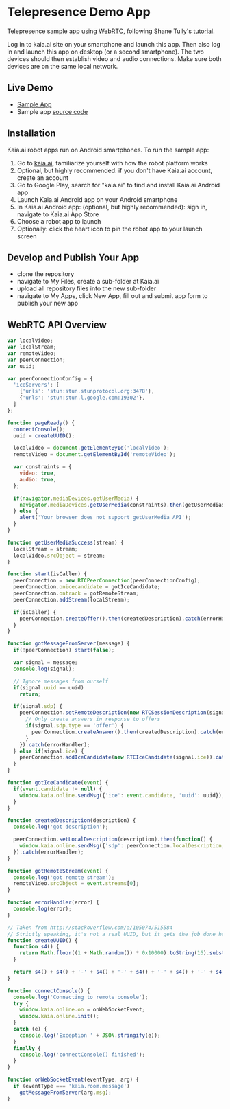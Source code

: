 # Telepresence Demo App
Telepresence sample app using [WebRTC](https://webrtc.org/), following Shane Tully's [tutorial](https://shanetully.com/2014/09/a-dead-simple-webrtc-example/).

Log in to kaia.ai site on your smartphone and launch this app. Then also log in and launch this app on desktop (or a second smartphone). The two devices should then establish video and audio connections. Make sure both devices are on the same local network.

## Live Demo
- [Sample App](https://kaia.ai/view-app/5bdfd8251c3c5242d93d43ad)
- Sample app [source code](https://github.com/kaiaai/tree/master/telepresence)

## Installation
Kaia.ai robot apps run on Android smartphones. To run the sample app:
1. Go to [kaia.ai](https://kaia.ai/), familiarize yourself with how the robot platform works
2. Optional, but highly recommended: if you don't have Kaia.ai account, create an account
3. Go to Google Play, search for "kaia.ai" to find and install Kaia.ai Android app
4. Launch Kaia.ai Android app on your Android smartphone
5. In Kaia.ai Android app: (optional, but highly recommended): sign in, navigate to Kaia.ai App Store
6. Choose a robot app to launch
7. Optionally: click the heart icon to pin the robot app to your launch screen 

## Develop and Publish Your App
- clone the repository
- navigate to My Files, create a sub-folder at Kaia.ai
- upload all repository files into the new sub-folder
- navigate to My Apps, click New App, fill out and submit app form to publish your new app

## WebRTC API Overview
```js
var localVideo;
var localStream;
var remoteVideo;
var peerConnection;
var uuid;

var peerConnectionConfig = {
  'iceServers': [
    {'urls': 'stun:stun.stunprotocol.org:3478'},
    {'urls': 'stun:stun.l.google.com:19302'},
  ]
};

function pageReady() {
  connectConsole();
  uuid = createUUID();

  localVideo = document.getElementById('localVideo');
  remoteVideo = document.getElementById('remoteVideo');

  var constraints = {
    video: true,
    audio: true,
  };

  if(navigator.mediaDevices.getUserMedia) {
    navigator.mediaDevices.getUserMedia(constraints).then(getUserMediaSuccess).catch(errorHandler);
  } else {
    alert('Your browser does not support getUserMedia API');
  }
}

function getUserMediaSuccess(stream) {
  localStream = stream;
  localVideo.srcObject = stream;
}

function start(isCaller) {
  peerConnection = new RTCPeerConnection(peerConnectionConfig);
  peerConnection.onicecandidate = gotIceCandidate;
  peerConnection.ontrack = gotRemoteStream;
  peerConnection.addStream(localStream);

  if(isCaller) {
    peerConnection.createOffer().then(createdDescription).catch(errorHandler);
  }
}

function gotMessageFromServer(message) {
  if(!peerConnection) start(false);

  var signal = message;
  console.log(signal);

  // Ignore messages from ourself
  if(signal.uuid == uuid)
    return;

  if(signal.sdp) {
    peerConnection.setRemoteDescription(new RTCSessionDescription(signal.sdp)).then(function() {
      // Only create answers in response to offers
      if(signal.sdp.type == 'offer') {
        peerConnection.createAnswer().then(createdDescription).catch(errorHandler);
      }
    }).catch(errorHandler);
  } else if(signal.ice) {
    peerConnection.addIceCandidate(new RTCIceCandidate(signal.ice)).catch(errorHandler);
  }
}

function gotIceCandidate(event) {
  if(event.candidate != null) {
    window.kaia.online.sendMsg({'ice': event.candidate, 'uuid': uuid});
  }
}

function createdDescription(description) {
  console.log('got description');

  peerConnection.setLocalDescription(description).then(function() {
    window.kaia.online.sendMsg({'sdp': peerConnection.localDescription, 'uuid': uuid});
  }).catch(errorHandler);
}

function gotRemoteStream(event) {
  console.log('got remote stream');
  remoteVideo.srcObject = event.streams[0];
}

function errorHandler(error) {
  console.log(error);
}

// Taken from http://stackoverflow.com/a/105074/515584
// Strictly speaking, it's not a real UUID, but it gets the job done here
function createUUID() {
  function s4() {
    return Math.floor((1 + Math.random()) * 0x10000).toString(16).substring(1);
  }

  return s4() + s4() + '-' + s4() + '-' + s4() + '-' + s4() + '-' + s4() + s4() + s4();
}

function connectConsole() {
  console.log('Connecting to remote console');
  try {
    window.kaia.online.on = onWebSocketEvent;
    window.kaia.online.init();
  }
  catch (e) {
    console.log('Exception ' + JSON.stringify(e));
  }
  finally {
    console.log('connectConsole() finished');
  }
}

function onWebSocketEvent(eventType, arg) {
  if (eventType === 'kaia.room.message')
    gotMessageFromServer(arg.msg);
}
````
